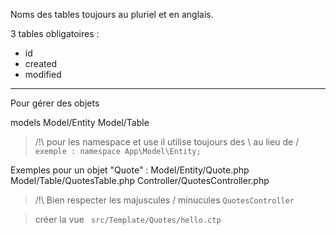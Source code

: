 Noms des tables toujours au pluriel et en anglais.

3 tables obligatoires :

- id
- created
- modified



---------------------------

Pour gérer des objets

models
Model/Entity
Model/Table


> /!\ pour les namespace et use il utilise toujours des \ au lieu de /
`exemple : namespace App\Model\Entity;`

Exemples pour un objet "Quote" :
Model/Entity/Quote.php
Model/Table/QuotesTable.php
Controller/QuotesController.php

> /!\ Bien respecter les majuscules / minucules
`QuotesController`

> créer la vue
` src/Template/Quotes/hello.ctp`
